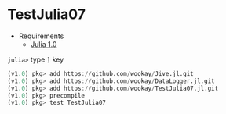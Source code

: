 # TestJulia07

* Requirements
   - [Julia 1.0](https://julialang.org/downloads/)

`julia>` type `]` key

```julia
(v1.0) pkg> add https://github.com/wookay/Jive.jl.git
(v1.0) pkg> add https://github.com/wookay/DataLogger.jl.git
(v1.0) pkg> add https://github.com/wookay/TestJulia07.jl.git
(v1.0) pkg> precompile
(v1.0) pkg> test TestJulia07
```
